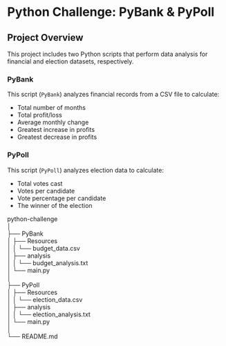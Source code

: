 # Python Challenge: PyBank & PyPoll

## Project Overview

This project includes two Python scripts that perform data analysis for financial and election datasets, respectively.

### PyBank

This script (`PyBank`) analyzes financial records from a CSV file to calculate:
- Total number of months
- Total profit/loss
- Average monthly change
- Greatest increase in profits
- Greatest decrease in profits

### PyPoll

This script (`PyPoll`) analyzes election data to calculate:
- Total votes cast
- Votes per candidate
- Vote percentage per candidate
- The winner of the election


python-challenge  
│  
├── PyBank  
│   ├── Resources  
│   │   └── budget_data.csv  
│   ├── analysis  
│   │   └── budget_analysis.txt  
│   └── main.py  
│  
├── PyPoll  
│   ├── Resources  
│   │   └── election_data.csv  
│   ├── analysis  
│   │   └── election_analysis.txt  
│   └── main.py  
│  
└── README.md  


